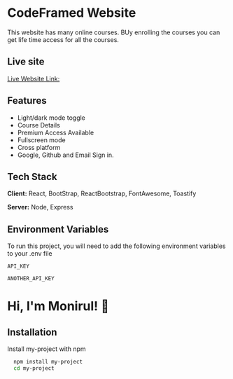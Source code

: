 
# CodeFramed Website

This website has many online courses. BUy enrolling the courses you can get life time access for all the courses.


## Live site 

[Live Website Link: ](https://learning-platform-e36fc.web.app/)


## Features

- Light/dark mode toggle
- Course Details 
- Premium Access Available
- Fullscreen mode
- Cross platform
- Google, Github and Email Sign in.


## Tech Stack

**Client:** React, BootStrap, ReactBootstrap, FontAwesome, Toastify

**Server:** Node, Express


## Environment Variables

To run this project, you will need to add the following environment variables to your .env file

`API_KEY`

`ANOTHER_API_KEY`


# Hi, I'm Monirul! 👋


## Installation

Install my-project with npm

```bash
  npm install my-project
  cd my-project
```
    